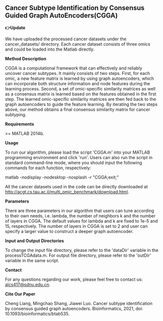 ## Cancer Subtype Identification by Consensus Guided Graph AutoEncoders(CGGA)

**:point_right:Update**

We have uploaded the processed cancer datasets under the cancer_datasets/ directory. Each cancer dataset consists of three omics and could be loaded into the Matlab directly.

**Method Description**

CGGA is a computational framework that can effectively and reliably uncover cancer subtypes. It mainly consists of two steps. First, for each omic, a new feature matrix is learned by using graph autoencoders, which can incorporate both structure information and node features during the learning process. Second, a set of omic-specific similarity matrices as well as a consensus matrix is learned based on the features obtained in the first step. The learned omic-specific similarity matrices are then fed back to the graph autoencoders to guide the feature learning. By iterating the two steps above, our method obtains a final consensus similarity matrix for cancer subtyping. 

**Requirements**

\>= MATLAB 2014b. 

**Usage**

To run our algorithm, please load the script 'CGGA.m' into your MATLAB programming environment and click 'run'. Users can also run the script in standard command-line mode, where you should input the following commands for each function, respectively:

matlab -nodisplay -nodesktop -nosplash -r "CGGA;exit;"

All the cancer datasets used in the code can be directly downloaded at http://acgt.cs.tau.ac.il/multi_omic_benchmark/download.html.

**Parameters**

There are three parameters in our algorithm that users can tune according to their own needs, i.e. lambda, the number of neighbors k and the number of layers in CGGA. The default values for lambda and k are fixed to 1e-5 and 15, respectively. The number of layers in CGGA is set to 2 and user can specify a larger value to construct a deeper graph autoencoder.

**Input and Output Directories**

To change the input file directory, please refer to the 'dataDir' variable in the processTCGAdata.m. For output file directory, please refer to the 'outDir' variable in the same script.

**Contact**

For any questions regarding our work, please feel free to contact us: alcs417@sdnu.edu.cn.

**Cite Our Paper**

Cheng Liang, Mingchao Shang, Jiawei Luo. Cancer subtype identification by consensus guided graph autoencoders. Bioinformatics, 2021, doi: 10.1093/bioinformatics/btab535.

